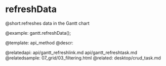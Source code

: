 refreshData
=============
@short:refreshes data in the Gantt chart
	

@example:
gantt.refreshData();

@template:	api_method
@descr:

@relatedapi:
	api/gantt_refreshlink.md
    api/gantt_refreshtask.md
@relatedsample:
	07_grid/03_filtering.html
@related:
	desktop/crud_task.md